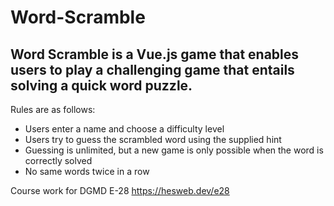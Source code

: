 # Word-Scramble
## Word Scramble is a Vue.js game that enables users to play a challenging game that entails solving a quick word puzzle.
Rules are as follows:
* Users enter a name and choose a difficulty level
* Users try to guess the scrambled word using the supplied hint
* Guessing is unlimited, but a new game is only possible when the word is correctly solved
* No same words twice in a row

Course work for DGMD E-28
<https://hesweb.dev/e28>
